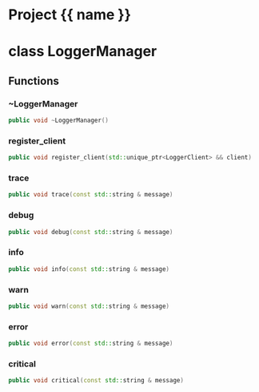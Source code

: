 <script setup>
import {useRoute} from 'vitepress'
const {path} = useRoute()
const tokens = path.split('/')
const words = tokens[2].split('-');
for (let i = 0; i < words.length; i++) {
    words[i] = words[i].charAt(0).toUpperCase() + words[i].slice(1);
    words[i] = words[i].replace('geode', 'Geode')
}
const name = words.join('-');
</script>
# Project {{ name }}

# class LoggerManager


## Functions

### ~LoggerManager

```cpp
public void ~LoggerManager()
```


### register_client

```cpp
public void register_client(std::unique_ptr<LoggerClient> && client)
```


### trace

```cpp
public void trace(const std::string & message)
```


### debug

```cpp
public void debug(const std::string & message)
```


### info

```cpp
public void info(const std::string & message)
```


### warn

```cpp
public void warn(const std::string & message)
```


### error

```cpp
public void error(const std::string & message)
```


### critical

```cpp
public void critical(const std::string & message)
```




